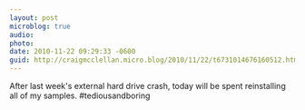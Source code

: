 ```yaml
---
layout: post
microblog: true
audio: 
photo: 
date: 2010-11-22 09:29:33 -0600
guid: http://craigmcclellan.micro.blog/2010/11/22/t6731014676160512.html
---
```

After last week's external hard drive crash, today will be spent reinstalling all of my samples. #tediousandboring

